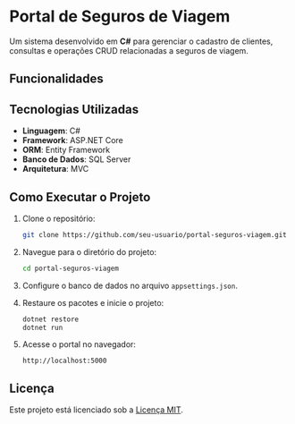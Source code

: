 # Portal de Seguros de Viagem  
Um sistema desenvolvido em **C#** para gerenciar o cadastro de clientes, consultas e operações CRUD relacionadas a seguros de viagem.  
## Funcionalidades  

## Tecnologias Utilizadas  
- **Linguagem**: C#  
- **Framework**: ASP.NET Core  
- **ORM**: Entity Framework  
- **Banco de Dados**: SQL Server  
- **Arquitetura**: MVC  

## Como Executar o Projeto  

1. Clone o repositório:  
   ```bash  
   git clone https://github.com/seu-usuario/portal-seguros-viagem.git  
   ```  

2. Navegue para o diretório do projeto:  
   ```bash  
   cd portal-seguros-viagem  
   ```  

3. Configure o banco de dados no arquivo `appsettings.json`.  

4. Restaure os pacotes e inicie o projeto:  
   ```bash  
   dotnet restore  
   dotnet run  
   ```  

5. Acesse o portal no navegador:  
   ```
   http://localhost:5000  
   ```  

## Licença  
Este projeto está licenciado sob a [Licença MIT](LICENSE).  
